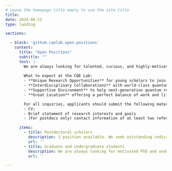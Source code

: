 ```yaml
---
# Leave the homepage title empty to use the site title
title:
date: 2024-06-12
type: landing

sections:

  - block: 'github.cqelab.open-positions'
    content:
      title: "Open Positions"
      subtitle: ""
      text: |-
        We are always looking for talented, curious, and highly-motivated students and postdocs to join us!
        
        What to expect at the CQE Lab:
        - **Unique Research Opportunities** for young scholars to join one of the most exciting research fields, driving fundamental changes in science and technology.
        - **Interdisciplinary Collaborations** with world-class quantum researchers at UW and beyond.
        - **Supportive Environment** to help next-generation quantum researchers (you!) grow and thrive.
        - **Great Location** offering a perfect balance of work and life, featuring the rich culture and entertainment of Seattle, as well as the natural beauty of Washington state.

        For all inquiries, applicants should submit the following materials to **[Mo Chen](mailto:chenmo@caltech.edu)**, with title "[postdoc/PhD/undergrad]@CQE: inquiry from [your name]". 
        - CV;
        - Brief statement of research interests and goals
        - (For postdocs only) contact information of at least two references

      items:
        - title: Postdoctoral scholars
          description: 1 position available. We seek outstanding individuals with strong demonstrated skills in at least one of the following fields a) Experimental quantum science and engineering; b) Acoustics/MEMS; c) Nanofabrication.
          url: ''
        - title: Graduate and undergraduate students
          description: We are always looking for motivated PhD and undergraduate students. If you are passionate about quantum science and engineering, and are from a relevant science and/or engineering fields, we welcome you to reach out to Prof. Chen regarding potential opportunities.
          url: ''

---
```

